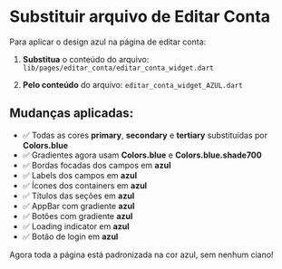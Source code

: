 # Substituir arquivo de Editar Conta

Para aplicar o design azul na página de editar conta:

1. **Substitua** o conteúdo do arquivo:
   `lib/pages/editar_conta/editar_conta_widget.dart`

2. **Pelo conteúdo** do arquivo:
   `editar_conta_widget_AZUL.dart`

## Mudanças aplicadas:

- ✅ Todas as cores **primary**, **secondary** e **tertiary** substituídas por **Colors.blue**
- ✅ Gradientes agora usam **Colors.blue** e **Colors.blue.shade700**
- ✅ Bordas focadas dos campos em **azul**
- ✅ Labels dos campos em **azul**
- ✅ Ícones dos containers em **azul**
- ✅ Títulos das seções em **azul**
- ✅ AppBar com gradiente **azul**
- ✅ Botões com gradiente **azul**
- ✅ Loading indicator em **azul**
- ✅ Botão de login em **azul**

Agora toda a página está padronizada na cor azul, sem nenhum ciano!